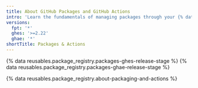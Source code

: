 ```yaml
---
title: About GitHub Packages and GitHub Actions
intro: 'Learn the fundamentals of managing packages through your {% data variables.product.prodname_actions %} workflows.'
versions:
  fpt: '*'
  ghes: '>=2.22'
  ghae: '*'
shortTitle: Packages & Actions
---
```


{% data reusables.package_registry.packages-ghes-release-stage %}
{% data reusables.package_registry.packages-ghae-release-stage %}

{% data reusables.package_registry.about-packaging-and-actions %}
